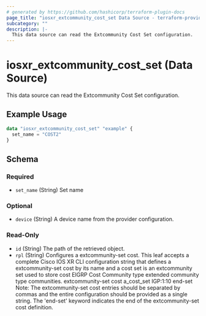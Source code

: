 ```yaml
---
# generated by https://github.com/hashicorp/terraform-plugin-docs
page_title: "iosxr_extcommunity_cost_set Data Source - terraform-provider-iosxr"
subcategory: ""
description: |-
  This data source can read the Extcommunity Cost Set configuration.
---
```


# iosxr_extcommunity_cost_set (Data Source)

This data source can read the Extcommunity Cost Set configuration.

## Example Usage

```terraform
data "iosxr_extcommunity_cost_set" "example" {
  set_name = "COST2"
}
```

<!-- schema generated by tfplugindocs -->
## Schema

### Required

- `set_name` (String) Set name

### Optional

- `device` (String) A device name from the provider configuration.

### Read-Only

- `id` (String) The path of the retrieved object.
- `rpl` (String) Configures a extcommunity-set cost. This leaf accepts a complete Cisco IOS XR CLI configuration string that defines a extcommunity-set cost by its name and a cost set is an extcommunity set used to store cost EIGRP Cost Community type extended community type communities.  extcommunity-set cost a_cost_set IGP:1:10 end-set  Note: The extcommunity-set cost entries should be separated by commas and the entire configuration should be provided as a single string. The 'end-set' keyword indicates the end of the extcommunity-set cost definition.
